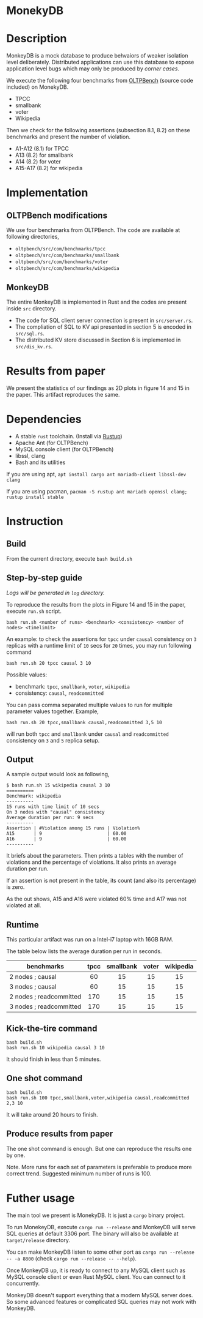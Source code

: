 MonekyDB
========

# Description
MonkeyDB is a mock database to produce behvaiors of weaker isolation level deliberately.
Distributed applications can use this database to expose application level bugs which may only be produced by _corner cases_.

We execute the following four benchmarks from [OLTPBench](https://github.com/oltpbenchmark/oltpbench) (source code included) on MonekyDB.
- TPCC
- smallbank
- voter
- Wikipedia

Then we check for the following assertions (subsection 8.1, 8.2) on these benchmarks and present the number of violation.
- A1-A12 (8.1) for TPCC
- A13 (8.2) for smallbank
- A14 (8.2) for voter
- A15-A17 (8.2) for wikipedia

# Implementation

## OLTPBench modifications

We use four benchmarks from OLTPBench. The code are available at following directories,
- `oltpbench/src/com/benchmarks/tpcc`
- `oltpbench/src/com/benchmarks/smallbank`
- `oltpbench/src/com/benchmarks/voter`
- `oltpbench/src/com/benchmarks/wikipedia`

## MonkeyDB

The entire MonkeyDB is implemented in Rust and the codes are present inside `src` directory.

- The code for SQL client server connection is present in `src/server.rs`. 
- The compliation of SQL to KV api presented in section 5 is encoded in `src/sql.rs`.
- The distributed KV store discussed in Section 6 is implemented in `src/dis_kv.rs`.

# Results from paper
We present the statistics of our findings as 2D plots in figure 14 and 15 in the paper. This artifact reproduces the same.

# Dependencies
- A stable `rust` toolchain. (Install via [Rustup](https://www.rust-lang.org/tools/install))
- Apache Ant (for OLTPBench)
- MySQL console client (for OLTPBench)
- libssl, clang
- Bash and its utilities

If you are using apt, `apt install cargo ant mariadb-client libssl-dev clang`

If you are using pacman, `pacman -S rustup ant mariadb openssl clang; rustup install stable`

# Instruction

## Build

From the current directory, execute `bash build.sh`

## Step-by-step guide

_Logs will be generated in `log` directory._

To reproduce the results from the plots in Figure 14 and 15 in the paper, execute `run.sh` script.

`bash run.sh <number of runs> <benchmark> <consistency> <number of nodes> <timelimit>`

An example: to check the assertions for `tpcc` under `causal` consistency on `3` replicas with a runtime limit of `10` secs for `20` times, you may run following command

`bash run.sh 20 tpcc causal 3 10`

Possible values:
- benchmark: `tpcc`, `smallbank`, `voter`, `wikipedia`
- consistency: `causal`, `readcommitted`

You can pass comma separated multiple values to run for multiple parameter values together. Example,

`bash run.sh 20 tpcc,smallbank causal,readcommitted 3,5 10`

will run both `tpcc` and `smallbank` under `causal` and `readcommitted` consistency on `3` and `5` replica setup.

## Output

A sample output would look as following,

```
$ bash run.sh 15 wikipedia causal 3 10
==========
Benchmark: wikipedia
----------
15 runs with time limit of 10 secs
On 3 nodes with "causal" consistency
Average duration per run: 9 secs
----------
Assertion | #Violation among 15 runs | Violation%
A15       | 9                        | 60.00
A16       | 9                        | 60.00
----------
```

It briefs about the parameters. Then prints a tables with the number of violations and the percentage of violations.
It also prints an average duration per run.

If an assertion is not present in the table, its count (and also its percentage) is zero.

As the out shows, A15 and A16 were violated 60% time and A17 was not violated at all.

## Runtime
This particular artifact was run on a Intel-i7 laptop with 16GB RAM.

The table below lists the average duration per run in seconds.

| benchmarks | tpcc | smallbank | voter | wikipedia |
|-|:-:|:-:|:-:|:-:|
| 2 nodes ; causal | 60 | 15 | 15 | 15 |
| 3 nodes ; causal | 60 | 15 | 15 | 15 |
| 2 nodes ; readcommitted | 170 | 15 | 15 | 15 |
| 3 nodes ; readcommitted | 170 | 15 | 15 | 15 |

## Kick-the-tire command

```
bash build.sh
bash run.sh 10 wikipedia causal 3 10
```

It should finish in less than 5 minutes.

## One shot command

```
bash build.sh
bash run.sh 100 tpcc,smallbank,voter,wikipedia causal,readcommitted 2,3 10
```

It will take around 20 hours to finish.

## Produce results from paper

The one shot command is enough. But one can reproduce the results one by one.

Note. More runs for each set of parameters is preferable to produce more correct trend. Suggested minimum number of runs is 100.

# Futher usage

The main tool we present is MonekyDB. It is just a `cargo` binary project.

To run MonekeyDB, execute `cargo run --release` and MonkeyDB will serve SQL queries at default 3306 port.
The binary will also be available at `target/release` directory.

You can make MonkeyDB listen to some other port as `cargo run --release -- -a 8800` (check `cargo run --release -- --help`).

Once MonkeyDB up, it is ready to connect to any MySQL client such as MySQL console client or even Rust MySQL client. You can connect to it concurrently.

MonkeyDB doesn't support everything that a modern MySQL server does. So some advanced features or complicated SQL queries may not work with MonkeyDB.